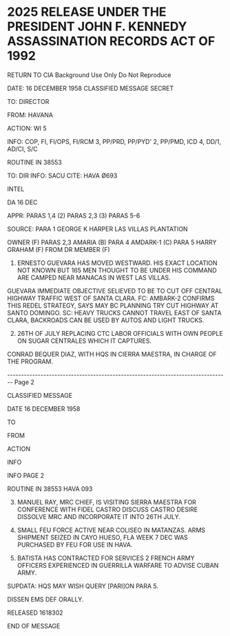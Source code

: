 # 2025 RELEASE UNDER THE PRESIDENT JOHN F. KENNEDY ASSASSINATION RECORDS ACT OF 1992

RETURN TO CIA
Background Use Only
Do Not Reproduce

DATE: 16 DECEMBER 1958
CLASSIFIED MESSAGE SECRET

TO: DIRECTOR

FROM: HAVANA

ACTION: WI 5

INFO: COP, FI, FI/OPS, FI/RCM 3, PP/PRD, PP/PYD' 2, PP/PMD, ICD 4, DD/1, AD/CI, S/C

ROUTINE IN 38553

TO: DIR
INFO: SACU
CITE: HAVA Ø693

INTEL

DA 16 DEC

APPR: PARAS 1,4 (2) PARAS 2,3 (3) PARAS 5-6

SOURCE: PARA 1 GEORGE K HARPER LAS VILLAS PLANTATION

OWNER (F) PARAS 2,3 AMARIA (B) PARA 4 AMDARK-1 (C) PARA 5 HARRY GRAHAM (F) FROM DR MEMBER (F)

1. ERNESTO GUEVARA HAS MOVED WESTWARD. HIS EXACT LOCATION NOT KNOWN BUT 165 MEN THOUGHT TO BE UNDER HIS COMMAND ARE CAMPED NEAR MANACAS IN WEST LAS VILLAS.

GUEVARA IMMEDIATE OBJECTIVE SELIEVED TO BE TO CUT OFF CENTRAL HIGHWAY TRAFFIC WEST OF SANTA CLARA. FC: AMBARK-2 CONFIRMS THIS REDEL STRATEGY, SAYS MAY BC PLANNING TRY CUT HIGHWAY AT SANTO DOMINGO. SC: HEAVY TRUCKS CANNOT TRAVEL EAST OF SANTA CLARA, BACKROADS CAN BE USED BY AUTOS AND LIGHT TRUCKS.

2. 26TH OF JULY REPLACING CTC LABOR OFFICIALS WITH OWN PEOPLE ON SUGAR CENTRALES WHICH IT CAPTURES.

CONRAD BEQUER DIAZ, WITH HQS IN CIERRA MAESTRA, IN CHARGE OF THE PROGRAM.


-------------------------------------------------------------------------------- Page 2

CLASSIFIED MESSAGE

DATE 16 DECEMBER 1958

TO

FROM

ACTION

INFO

INFO PAGE 2

ROUTINE
IN 38553
HAVA 093

3. MANUEL RAY, MRC CHIEF, IS VISITING SIERRA MAESTRA FOR CONFERENCE WITH FIDEL CASTRO DISCUSS CASTRO DESIRE DISSOLVE MRC AND INCORPORATE IT INTO 26TH JULY.

4. SMALL FEU FORCE ACTIVE NEAR COLISEO IN MATANZAS. ARMS SHIPMENT SEIZED IN CAYO HUESO, FLA WEEK 7 DEC WAS PURCHASED BY FEU FOR USE IN HAVA.

5. BATISTA HAS CONTRACTED FOR SERVICES 2 FRENCH ARMY OFFICERS EXPERIENCED IN GUERRILLA WARFARE TO ADVISE CUBAN ARMY.

SUPDATA: HQS MAY WISH QUERY [PARI]ON PARA 5.

DISSEN EMS DEF ORALLY.

RELEASED 1618302

END OF MESSAGE
